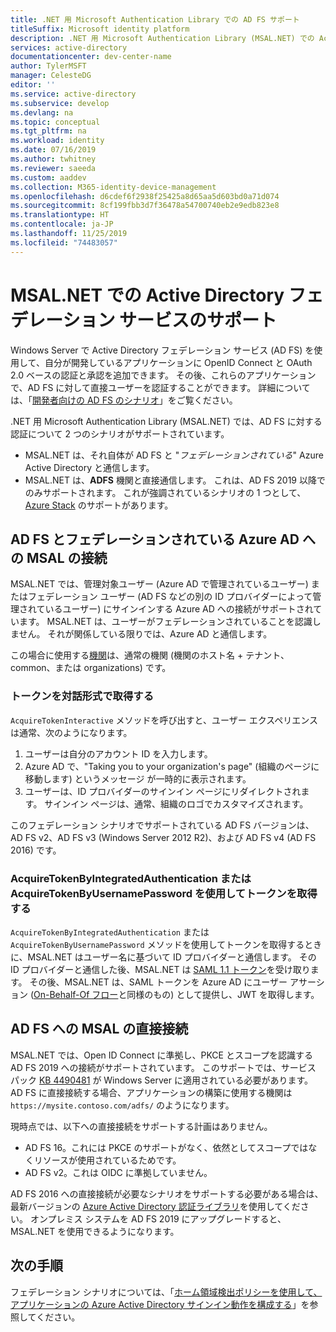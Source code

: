 ```yaml
---
title: .NET 用 Microsoft Authentication Library での AD FS サポート
titleSuffix: Microsoft identity platform
description: .NET 用 Microsoft Authentication Library (MSAL.NET) での Active Directory フェデレーション サービス (AD FS) サポートについて説明します。
services: active-directory
documentationcenter: dev-center-name
author: TylerMSFT
manager: CelesteDG
editor: ''
ms.service: active-directory
ms.subservice: develop
ms.devlang: na
ms.topic: conceptual
ms.tgt_pltfrm: na
ms.workload: identity
ms.date: 07/16/2019
ms.author: twhitney
ms.reviewer: saeeda
ms.custom: aaddev
ms.collection: M365-identity-device-management
ms.openlocfilehash: d6cdef6f2938f25425a8d65aa5d603bd0a71d074
ms.sourcegitcommit: 8cf199fbb3d7f36478a54700740eb2e9edb823e8
ms.translationtype: HT
ms.contentlocale: ja-JP
ms.lasthandoff: 11/25/2019
ms.locfileid: "74483057"
---
```

# <a name="active-directory-federation-services-support-in-msalnet"></a>MSAL.NET での Active Directory フェデレーション サービスのサポート
Windows Server で Active Directory フェデレーション サービス (AD FS) を使用して、自分が開発しているアプリケーションに OpenID Connect と OAuth 2.0 ベースの認証と承認を追加できます。 その後、これらのアプリケーションで、AD FS に対して直接ユーザーを認証することができます。 詳細については、「[開発者向けの AD FS のシナリオ](/windows-server/identity/ad-fs/overview/ad-fs-openid-connect-oauth-flows-scenarios)」をご覧ください。

.NET 用 Microsoft Authentication Library (MSAL.NET) では、AD FS に対する認証について 2 つのシナリオがサポートされています。

- MSAL.NET は、それ自体が AD FS と "*フェデレーションされている*" Azure Active Directory と通信します。
- MSAL.NET は、**ADFS** 機関と直接通信します。 これは、AD FS 2019 以降でのみサポートされます。 これが強調されているシナリオの 1 つとして、[Azure Stack](https://azure.microsoft.com/overview/azure-stack/) のサポートがあります。


## <a name="msal-connects-to-azure-ad-which-is-federated-with-ad-fs"></a>AD FS とフェデレーションされている Azure AD への MSAL の接続
MSAL.NET では、管理対象ユーザー (Azure AD で管理されているユーザー) またはフェデレーション ユーザー (AD FS などの別の ID プロバイダーによって管理されているユーザー) にサインインする Azure AD への接続がサポートされています。 MSAL.NET は、ユーザーがフェデレーションされていることを認識しません。 それが関係している限りでは、Azure AD と通信します。

この場合に使用する[機関](msal-client-application-configuration.md#authority)は、通常の機関 (機関のホスト名 + テナント、common、または organizations) です。

### <a name="acquiring-a-token-interactively"></a>トークンを対話形式で取得する
`AcquireTokenInteractive` メソッドを呼び出すと、ユーザー エクスペリエンスは通常、次のようになります。

1. ユーザーは自分のアカウント ID を入力します。
2. Azure AD で、"Taking you to your organization's page" (組織のページに移動します) というメッセージ が一時的に表示されます。
3. ユーザーは、ID プロバイダーのサインイン ページにリダイレクトされます。 サインイン ページは、通常、組織のロゴでカスタマイズされます。

このフェデレーション シナリオでサポートされている AD FS バージョンは、AD FS v2、AD FS v3 (Windows Server 2012 R2)、および AD FS v4 (AD FS 2016) です。

### <a name="acquiring-a-token-using-acquiretokenbyintegratedauthentication-or-acquiretokenbyusernamepassword"></a>AcquireTokenByIntegratedAuthentication または AcquireTokenByUsernamePassword を使用してトークンを取得する
`AcquireTokenByIntegratedAuthentication` または `AcquireTokenByUsernamePassword` メソッドを使用してトークンを取得するときに、MSAL.NET はユーザー名に基づいて ID プロバイダーと通信します。  その ID プロバイダーと通信した後、MSAL.NET は [SAML 1.1 トークン](reference-saml-tokens.md)を受け取ります。  その後、MSAL.NET は、SAML トークンを Azure AD にユーザー アサーション ([On-Behalf-Of フロー](msal-authentication-flows.md#on-behalf-of)と同様のもの) として提供し、JWT を取得します。

## <a name="msal-connects-directly-to-ad-fs"></a>AD FS への MSAL の直接接続
MSAL.NET では、Open ID Connect に準拠し、PKCE とスコープを認識する AD FS 2019 への接続がサポートされています。 このサポートでは、サービス パック [KB 4490481](https://support.microsoft.com/en-us/help/4490481/windows-10-update-kb4490481) が Windows Server に適用されている必要があります。 AD FS に直接接続する場合、アプリケーションの構築に使用する機関は `https://mysite.contoso.com/adfs/` のようになります。

現時点では、以下への直接接続をサポートする計画はありません。

- AD FS 16。これには PKCE のサポートがなく、依然としてスコープではなくリソースが使用されているためです。
- AD FS v2。これは OIDC に準拠していません。

 AD FS 2016 への直接接続が必要なシナリオをサポートする必要がある場合は、最新バージョンの [Azure Active Directory 認証ライブラリ](active-directory-authentication-libraries.md#microsoft-supported-client-libraries)を使用してください。 オンプレミス システムを AD FS 2019 にアップグレードすると、MSAL.NET を使用できるようになります。

## <a name="next-steps"></a>次の手順

フェデレーション シナリオについては、「[ホーム領域検出ポリシーを使用して、アプリケーションの Azure Active Directory サインイン動作を構成する](https://docs.microsoft.com/azure/active-directory/manage-apps/configure-authentication-for-federated-users-portal)」を参照してください。
